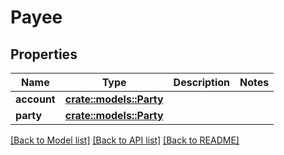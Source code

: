# Payee

## Properties

Name | Type | Description | Notes
------------ | ------------- | ------------- | -------------
**account** | [**crate::models::Party**](Party.md) |  | 
**party** | [**crate::models::Party**](Party.md) |  | 

[[Back to Model list]](../README.md#documentation-for-models) [[Back to API list]](../README.md#documentation-for-api-endpoints) [[Back to README]](../README.md)


